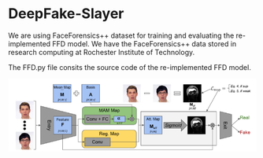 # DeepFake-Slayer

We are using FaceForensics++ dataset for training and evaluating the re-implemented FFD model. We have the FaceForensics++ data stored in research computing at Rochester Institute of Technology.

The FFD.py file consits the source code of the re-implemented FFD model.

![Architecture](https://github.com/MahanandAdimulam/DeepFake-Slayer/blob/master/Architecture.png)
